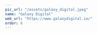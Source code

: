 ```yaml
---
pic_url: "/assets/galaxy_digital.jpeg"
name: "Galaxy Digital"
web_url: "https://www.galaxydigital.io/"
order: 6
---
```

